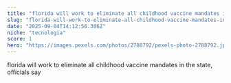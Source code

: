 ```yaml
---
title: "florida will work to eliminate all childhood vaccine mandates in the state, officials say"
slug: "florida-will-work-to-eliminate-all-childhood-vaccine-mandates-in-the-state-offic"
date: "2025-09-04T14:12:56.306Z"
niche: "tecnologia"
score: 1
hero: "https://images.pexels.com/photos/2788792/pexels-photo-2788792.jpeg?auto=compress&cs=tinysrgb&fit=crop&h=627&w=1200&auto=compress&cs=tinysrgb&w=1024&h=576&fit=crop"
---
```


florida will work to eliminate all childhood vaccine mandates in the state, officials say
